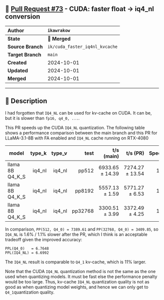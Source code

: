 ## 🔀 [Pull Request #73](https://github.com/ikawrakow/ik_llama.cpp/pull/73) - CUDA: faster float -> iq4_nl conversion

| **Author** | `ikawrakow` |
| :--- | :--- |
| **State** | 🔀 **Merged** |
| **Source Branch** | `ik/cuda_faster_iq4nl_kvcache` |
| **Target Branch** | `main` |
| **Created** | 2024-10-01 |
| **Updated** | 2024-10-01 |
| **Merged** | 2024-10-01 |

---

## 📄 Description

I had forgotten that `IQ4_NL` can be used for kv-cache on CUDA. It can be, but it is slower than `fp16, q4_0, ...`.

This PR speeds up the CUDA `IQ4_NL` quantization. The following table shows a performance comparison between the main branch and this PR for LLaMA-3.1-8B with FA enabled and `IQ4_NL` cache running on RTX-4080

| model           |  type_k | type_v |          test |    t/s (main)    |   t/s (PR)      |  Speedup |
| --------------- |  -----: | -----: | ------------: | ---------------: | --------------: | -------: |
| llama 8B Q4_K_S | iq4_nl | iq4_nl |         pp512 |  6933.65 ± 14.39 | 7274.27 ± 13.54 |  1.049   |
| llama 8B Q4_K_S | iq4_nl | iq4_nl |        pp8192 |   5557.13 ± 1.59 | 5771.27 ± 6.53  |  1.039   |
| llama 8B Q4_K_S | iq4_nl | iq4_nl |       pp32768 |   3300.51 ± 3.99 | 3372.49 ± 4.25  |  1.022   |

In comparison, `PP(512, Q4_0) = 7389.61` and `PP(32768, Q4_0) = 3409.85`, so `IQ4_NL` is 1.6% / 1.1% slower after the PR, which I think is an acceptable tradeoff given the improved accuracy:
```
PPL(Q4_0)   = 6.7648
PPL(IQ4_NL) = 6.6992
```
The `IQ4_NL` result is comparable to `Q4_1` kv-cache, which is 11% larger.

Note that the CUDA `IQ4_NL` quantization method is not the same as the one used when quantizing models. It must be fast else the performance penalty would be too large. Thus, kv-cache `IQ4_NL` quantization quality is not as good as when quantizing model weights, and hence we can only get to `Q4_1`quantization quality.